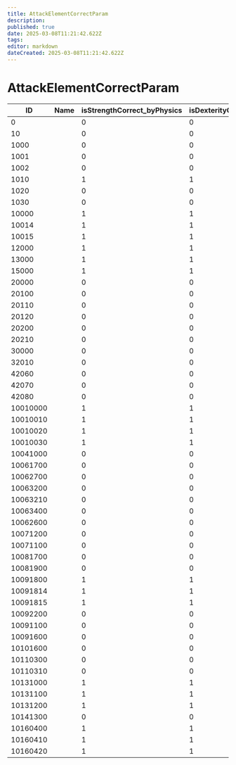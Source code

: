 ```yaml
---
title: AttackElementCorrectParam
description: 
published: true
date: 2025-03-08T11:21:42.622Z
tags: 
editor: markdown
dateCreated: 2025-03-08T11:21:42.622Z
---
```


# AttackElementCorrectParam
|ID      |Name|isStrengthCorrect_byPhysics|isDexterityCorrect_byPhysics|isMagicCorrect_byPhysics|isFaithCorrect_byPhysics|isLuckCorrect_byPhysics|isStrengthCorrect_byMagic|isDexterityCorrect_byMagic|isMagicCorrect_byMagic|isFaithCorrect_byMagic|isLuckCorrect_byMagic|isStrengthCorrect_byFire|isDexterityCorrect_byFire|isMagicCorrect_byFire|isFaithCorrect_byFire|isLuckCorrect_byFire|isStrengthCorrect_byThunder|isDexterityCorrect_byThunder|isMagicCorrect_byThunder|isFaithCorrect_byThunder|isLuckCorrect_byThunder|isStrengthCorrect_byDark|isDexterityCorrect_byDark|isMagicCorrect_byDark|isFaithCorrect_byDark|isLuckCorrect_byDark|pad1|overwriteStrengthCorrectRate_byPhysics|overwriteDexterityCorrectRate_byPhysics|overwriteMagicCorrectRate_byPhysics|overwriteFaithCorrectRate_byPhysics|overwriteLuckCorrectRate_byPhysics|overwriteStrengthCorrectRate_byMagic|overwriteDexterityCorrectRate_byMagic|overwriteMagicCorrectRate_byMagic|overwriteFaithCorrectRate_byMagic|overwriteLuckCorrectRate_byMagic|overwriteStrengthCorrectRate_byFire|overwriteDexterityCorrectRate_byFire|overwriteMagicCorrectRate_byFire|overwriteFaithCorrectRate_byFire|overwriteLuckCorrectRate_byFire|overwriteStrengthCorrectRate_byThunder|overwriteDexterityCorrectRate_byThunder|overwriteMagicCorrectRate_byThunder|overwriteFaithCorrectRate_byThunder|overwriteLuckCorrectRate_byThunder|overwriteStrengthCorrectRate_byDark|overwriteDexterityCorrectRate_byDark|overwriteMagicCorrectRate_byDark|overwriteFaithCorrectRate_byDark|overwriteLuckCorrectRate_byDark|InfluenceStrengthCorrectRate_byPhysics|InfluenceDexterityCorrectRate_byPhysics|InfluenceMagicCorrectRate_byPhysics|InfluenceFaithCorrectRate_byPhysics|InfluenceLuckCorrectRate_byPhysics|InfluenceStrengthCorrectRate_byMagic|InfluenceDexterityCorrectRate_byMagic|InfluenceMagicCorrectRate_byMagic|InfluenceFaithCorrectRate_byMagic|InfluenceLuckCorrectRate_byMagic|InfluenceStrengthCorrectRate_byFire|InfluenceDexterityCorrectRate_byFire|InfluenceMagicCorrectRate_byFire|InfluenceFaithCorrectRate_byFire|InfluenceLuckCorrectRate_byFire|InfluenceStrengthCorrectRate_byThunder|InfluenceDexterityCorrectRate_byThunder|InfluenceMagicCorrectRate_byThunder|InfluenceFaithCorrectRate_byThunder|InfluenceLuckCorrectRate_byThunder|InfluenceStrengthCorrectRate_byDark|InfluenceDexterityCorrectRate_byDark|InfluenceMagicCorrectRate_byDark|InfluenceFaithCorrectRate_byDark|InfluenceLuckCorrectRate_byDark|pad2                                                                                                                                                                |
|--------|-|-|-|-|-|-|-|-|-|-|-|-|-|-|-|-|-|-|-|-|-|-|-|-|-|-|-|--|--|--|--|--|--|--|--|--|--|--|--|--|--|--|---|---|--|--|--|--|--|--|--|--|---|---|---|---|---|---|---|---|---|---|---|---|---|---|---|---|---|---|---|---|---|---|---|---|---|--------------------------------------------------------------------------------------------------------------------------------------------------------------------|
|0       | |0|0|0|0|0|0|0|0|0|0|0|0|0|0|0|0|0|0|0|0|0|0|0|0|0|0|-1|-1|-1|-1|-1|-1|-1|-1|-1|-1|-1|-1|-1|-1|-1|-1 |-1 |-1|-1|-1|-1|-1|-1|-1|-1|100|100|100|100|100|100|100|100|100|100|100|100|100|100|100|100|100|100|100|100|100|100|100|100|100|[0&#124;0&#124;0&#124;0&#124;0&#124;0&#124;0&#124;0&#124;0&#124;0&#124;0&#124;0&#124;0&#124;0&#124;0&#124;0&#124;0&#124;0&#124;0&#124;0&#124;0&#124;0&#124;0&#124;0]|
10      | |0|0|0|0|0|0|0|0|0|0|0|0|0|0|0|1|1|0|0|0|0|0|0|0|0|0|-1|-1|-1|-1|-1|-1|-1|-1|-1|-1|-1|-1|-1|-1|-1|100|100|-1|-1|-1|-1|-1|-1|-1|-1|100|100|100|100|100|100|100|100|100|100|100|100|100|100|100|100|100|100|100|100|100|100|100|100|100|[0&#124;0&#124;0&#124;0&#124;0&#124;0&#124;0&#124;0&#124;0&#124;0&#124;0&#124;0&#124;0&#124;0&#124;0&#124;0&#124;0&#124;0&#124;0&#124;0&#124;0&#124;0&#124;0&#124;0]|
1000    | |0|0|0|0|0|0|0|0|0|0|1|1|1|0|0|0|0|0|0|0|0|0|0|0|0|0|-1|-1|-1|-1|-1|-1|-1|-1|-1|-1|-1|-1|-1|-1|-1|-1 |-1 |-1|-1|-1|-1|-1|-1|-1|-1|100|100|100|100|100|100|100|100|100|100|100|100|100|100|100|100|100|100|100|100|100|100|100|100|100|[0&#124;0&#124;0&#124;0&#124;0&#124;0&#124;0&#124;0&#124;0&#124;0&#124;0&#124;0&#124;0&#124;0&#124;0&#124;0&#124;0&#124;0&#124;0&#124;0&#124;0&#124;0&#124;0&#124;0]|
1001    | |0|0|0|0|0|0|0|0|0|0|0|0|0|0|0|0|0|1|1|0|0|0|0|0|0|0|-1|-1|-1|-1|-1|-1|-1|-1|-1|-1|-1|-1|-1|-1|-1|-1 |-1 |-1|-1|-1|-1|-1|-1|-1|-1|100|100|100|100|100|100|100|100|100|100|100|100|100|100|100|100|100|100|100|100|100|100|100|100|100|[0&#124;0&#124;0&#124;0&#124;0&#124;0&#124;0&#124;0&#124;0&#124;0&#124;0&#124;0&#124;0&#124;0&#124;0&#124;0&#124;0&#124;0&#124;0&#124;0&#124;0&#124;0&#124;0&#124;0]|
1002    | |0|0|0|1|0|0|0|0|0|0|0|0|0|0|0|0|0|0|0|0|0|0|0|0|0|0|-1|-1|-1|-1|-1|-1|-1|-1|-1|-1|-1|-1|-1|-1|-1|-1 |-1 |-1|-1|-1|-1|-1|-1|-1|-1|100|100|100|100|100|100|100|100|100|100|100|100|100|100|100|100|100|100|100|100|100|100|100|100|100|[0&#124;0&#124;0&#124;0&#124;0&#124;0&#124;0&#124;0&#124;0&#124;0&#124;0&#124;0&#124;0&#124;0&#124;0&#124;0&#124;0&#124;0&#124;0&#124;0&#124;0&#124;0&#124;0&#124;0]|
1010    | |1|1|0|0|0|0|0|0|0|0|0|0|0|0|0|0|0|0|0|0|0|0|0|0|0|0|-1|-1|-1|-1|-1|-1|-1|-1|-1|-1|-1|-1|-1|-1|-1|-1 |-1 |-1|-1|-1|-1|-1|-1|-1|-1|100|100|100|100|100|100|100|100|100|100|100|100|100|100|100|100|100|100|100|100|100|100|100|100|100|[0&#124;0&#124;0&#124;0&#124;0&#124;0&#124;0&#124;0&#124;0&#124;0&#124;0&#124;0&#124;0&#124;0&#124;0&#124;0&#124;0&#124;0&#124;0&#124;0&#124;0&#124;0&#124;0&#124;0]|
1020    | |0|0|0|0|0|0|0|0|0|0|0|0|1|1|0|0|0|0|0|0|0|0|0|0|0|0|-1|-1|-1|-1|-1|-1|-1|-1|-1|-1|-1|-1|-1|-1|-1|-1 |-1 |-1|-1|-1|-1|-1|-1|-1|-1|100|100|100|100|100|100|100|100|100|100|100|100|100|100|100|100|100|100|100|100|100|100|100|100|100|[0&#124;0&#124;0&#124;0&#124;0&#124;0&#124;0&#124;0&#124;0&#124;0&#124;0&#124;0&#124;0&#124;0&#124;0&#124;0&#124;0&#124;0&#124;0&#124;0&#124;0&#124;0&#124;0&#124;0]|
1030    | |0|0|1|1|0|0|0|0|0|0|0|0|0|0|0|0|0|0|0|0|0|0|0|0|0|0|-1|-1|-1|-1|-1|-1|-1|-1|-1|-1|-1|-1|-1|-1|-1|-1 |-1 |-1|-1|-1|-1|-1|-1|-1|-1|100|100|100|100|100|100|100|100|100|100|100|100|100|100|100|100|100|100|100|100|100|100|100|100|100|[0&#124;0&#124;0&#124;0&#124;0&#124;0&#124;0&#124;0&#124;0&#124;0&#124;0&#124;0&#124;0&#124;0&#124;0&#124;0&#124;0&#124;0&#124;0&#124;0&#124;0&#124;0&#124;0&#124;0]|
10000   | |1|1|0|0|0|0|0|1|0|0|0|0|1|1|0|0|0|0|1|0|0|0|1|1|0|0|-1|-1|-1|-1|-1|-1|-1|-1|-1|-1|-1|-1|-1|-1|-1|-1 |-1 |-1|-1|-1|-1|-1|-1|-1|-1|100|100|100|100|100|100|100|100|100|100|100|100|100|100|100|100|100|100|100|100|100|100|100|100|100|[0&#124;0&#124;0&#124;0&#124;0&#124;0&#124;0&#124;0&#124;0&#124;0&#124;0&#124;0&#124;0&#124;0&#124;0&#124;0&#124;0&#124;0&#124;0&#124;0&#124;0&#124;0&#124;0&#124;0]|
10014   | |1|1|0|1|0|0|0|1|0|0|0|0|1|1|0|0|0|0|1|0|0|0|1|1|0|0|-1|-1|-1|-1|-1|-1|-1|-1|-1|-1|-1|-1|-1|-1|-1|-1 |-1 |-1|-1|-1|-1|-1|-1|-1|-1|100|100|100|100|100|100|100|100|100|100|100|100|100|100|100|100|100|100|100|100|100|100|100|100|100|[0&#124;0&#124;0&#124;0&#124;0&#124;0&#124;0&#124;0&#124;0&#124;0&#124;0&#124;0&#124;0&#124;0&#124;0&#124;0&#124;0&#124;0&#124;0&#124;0&#124;0&#124;0&#124;0&#124;0]|
10015   | |1|1|0|0|1|0|0|1|0|0|0|0|1|1|0|0|0|0|1|0|0|0|1|1|0|0|-1|-1|-1|-1|-1|-1|-1|-1|-1|-1|-1|-1|-1|-1|-1|-1 |-1 |-1|-1|-1|-1|-1|-1|-1|-1|100|100|100|100|100|100|100|100|100|100|100|100|100|100|100|100|100|100|100|100|100|100|100|100|100|[0&#124;0&#124;0&#124;0&#124;0&#124;0&#124;0&#124;0&#124;0&#124;0&#124;0&#124;0&#124;0&#124;0&#124;0&#124;0&#124;0&#124;0&#124;0&#124;0&#124;0&#124;0&#124;0&#124;0]|
12000   | |1|1|0|1|0|0|0|1|0|0|0|0|1|1|0|0|0|0|1|0|0|0|1|1|0|0|-1|-1|-1|-1|-1|-1|-1|-1|-1|-1|-1|-1|-1|-1|-1|-1 |-1 |-1|-1|-1|-1|-1|-1|-1|-1|100|100|100|100|100|100|100|100|100|100|100|100|100|100|100|100|100|100|100|100|100|100|100|100|100|[0&#124;0&#124;0&#124;0&#124;0&#124;0&#124;0&#124;0&#124;0&#124;0&#124;0&#124;0&#124;0&#124;0&#124;0&#124;0&#124;0&#124;0&#124;0&#124;0&#124;0&#124;0&#124;0&#124;0]|
13000   | |1|1|1|0|0|0|0|1|0|0|0|0|1|1|0|0|0|0|1|0|0|0|1|1|0|0|-1|-1|-1|-1|-1|-1|-1|-1|-1|-1|-1|-1|-1|-1|-1|-1 |-1 |-1|-1|-1|-1|-1|-1|-1|-1|100|100|100|100|100|100|100|100|100|100|100|100|100|100|100|100|100|100|100|100|100|100|100|100|100|[0&#124;0&#124;0&#124;0&#124;0&#124;0&#124;0&#124;0&#124;0&#124;0&#124;0&#124;0&#124;0&#124;0&#124;0&#124;0&#124;0&#124;0&#124;0&#124;0&#124;0&#124;0&#124;0&#124;0]|
15000   | |1|1|0|1|1|0|0|1|0|0|0|0|1|1|0|0|0|0|1|0|0|0|1|1|0|0|-1|-1|-1|-1|-1|-1|-1|-1|-1|-1|-1|-1|-1|-1|-1|-1 |-1 |-1|-1|-1|-1|-1|-1|-1|-1|100|100|100|100|100|100|100|100|100|100|100|100|100|100|100|100|100|100|100|100|100|100|100|100|100|[0&#124;0&#124;0&#124;0&#124;0&#124;0&#124;0&#124;0&#124;0&#124;0&#124;0&#124;0&#124;0&#124;0&#124;0&#124;0&#124;0&#124;0&#124;0&#124;0&#124;0&#124;0&#124;0&#124;0]|
20000   | |0|0|0|0|0|0|0|1|1|1|0|0|0|0|0|0|0|0|0|0|0|0|1|1|1|0|-1|-1|-1|-1|-1|-1|-1|-1|-1|-1|-1|-1|-1|-1|-1|-1 |-1 |-1|-1|-1|-1|-1|-1|-1|-1|100|100|100|100|100|100|100|100|100|100|100|100|100|100|100|100|100|100|100|100|100|100|100|100|100|[0&#124;0&#124;0&#124;0&#124;0&#124;0&#124;0&#124;0&#124;0&#124;0&#124;0&#124;0&#124;0&#124;0&#124;0&#124;0&#124;0&#124;0&#124;0&#124;0&#124;0&#124;0&#124;0&#124;0]|
20100   | |0|0|0|0|0|0|0|1|1|1|0|0|0|0|0|0|0|0|0|0|0|0|1|1|1|0|-1|-1|-1|-1|-1|-1|-1|-1|-1|-1|-1|-1|-1|-1|-1|-1 |-1 |-1|-1|-1|-1|-1|-1|-1|-1|100|100|100|100|100|100|100|80 |80 |100|100|100|100|100|100|100|100|100|100|100|100|100|70 |70 |70 |[0&#124;0&#124;0&#124;0&#124;0&#124;0&#124;0&#124;0&#124;0&#124;0&#124;0&#124;0&#124;0&#124;0&#124;0&#124;0&#124;0&#124;0&#124;0&#124;0&#124;0&#124;0&#124;0&#124;0]|
20110   | |0|0|0|0|0|0|0|1|1|1|0|0|0|0|0|0|0|0|0|0|0|0|1|1|1|0|-1|-1|-1|-1|-1|-1|-1|-1|-1|-1|-1|-1|-1|-1|-1|-1 |-1 |-1|-1|-1|-1|-1|-1|-1|-1|100|100|100|100|100|100|100|87 |87 |100|100|100|100|100|100|100|100|100|100|100|100|100|80 |80 |80 |[0&#124;0&#124;0&#124;0&#124;0&#124;0&#124;0&#124;0&#124;0&#124;0&#124;0&#124;0&#124;0&#124;0&#124;0&#124;0&#124;0&#124;0&#124;0&#124;0&#124;0&#124;0&#124;0&#124;0]|
20120   | |0|0|0|0|0|0|0|1|1|1|0|0|0|0|0|0|0|0|0|0|0|0|1|1|1|0|-1|-1|-1|-1|-1|-1|-1|-1|-1|-1|-1|-1|-1|-1|-1|-1 |-1 |-1|-1|-1|-1|-1|-1|-1|-1|100|100|100|100|100|100|100|95 |95 |100|100|100|100|100|100|100|100|100|100|100|100|100|90 |90 |90 |[0&#124;0&#124;0&#124;0&#124;0&#124;0&#124;0&#124;0&#124;0&#124;0&#124;0&#124;0&#124;0&#124;0&#124;0&#124;0&#124;0&#124;0&#124;0&#124;0&#124;0&#124;0&#124;0&#124;0]|
20200   | |0|0|0|0|0|0|0|1|1|1|0|0|0|0|0|0|0|0|0|0|0|0|1|1|1|0|-1|-1|-1|-1|-1|-1|-1|-1|-1|-1|-1|-1|-1|-1|-1|-1 |-1 |-1|-1|-1|-1|-1|-1|-1|-1|100|100|100|100|100|100|100|110|110|100|100|100|100|100|100|100|100|100|100|100|100|100|110|110|110|[0&#124;0&#124;0&#124;0&#124;0&#124;0&#124;0&#124;0&#124;0&#124;0&#124;0&#124;0&#124;0&#124;0&#124;0&#124;0&#124;0&#124;0&#124;0&#124;0&#124;0&#124;0&#124;0&#124;0]|
20210   | |0|0|0|0|0|0|0|1|1|1|0|0|0|0|0|0|0|0|0|0|0|0|1|1|1|0|-1|-1|-1|-1|-1|-1|-1|-1|-1|-1|-1|-1|-1|-1|-1|-1 |-1 |-1|-1|-1|-1|-1|-1|-1|-1|100|100|100|100|100|100|100|120|120|100|100|100|100|100|100|100|100|100|100|100|100|100|120|120|120|[0&#124;0&#124;0&#124;0&#124;0&#124;0&#124;0&#124;0&#124;0&#124;0&#124;0&#124;0&#124;0&#124;0&#124;0&#124;0&#124;0&#124;0&#124;0&#124;0&#124;0&#124;0&#124;0&#124;0]|
30000   | |0|0|0|0|0|0|0|0|0|0|0|0|1|1|0|0|0|0|0|0|0|0|1|1|0|0|-1|-1|-1|-1|-1|-1|-1|-1|-1|-1|-1|-1|-1|-1|-1|-1 |-1 |-1|-1|-1|-1|-1|-1|-1|-1|100|100|100|100|100|100|100|100|100|100|100|85 |85 |100|100|100|100|100|100|100|100|100|85 |85 |100|[0&#124;0&#124;0&#124;0&#124;0&#124;0&#124;0&#124;0&#124;0&#124;0&#124;0&#124;0&#124;0&#124;0&#124;0&#124;0&#124;0&#124;0&#124;0&#124;0&#124;0&#124;0&#124;0&#124;0]|
32010   | |0|0|1|1|0|0|0|0|0|0|0|0|0|0|0|0|0|0|0|0|0|0|0|0|0|0|-1|-1|-1|-1|-1|-1|-1|-1|-1|-1|-1|-1|-1|-1|-1|-1 |-1 |-1|-1|-1|-1|-1|-1|-1|-1|100|100|120|120|100|100|100|100|100|100|100|100|100|100|100|100|100|100|100|100|100|100|100|100|100|[0&#124;0&#124;0&#124;0&#124;0&#124;0&#124;0&#124;0&#124;0&#124;0&#124;0&#124;0&#124;0&#124;0&#124;0&#124;0&#124;0&#124;0&#124;0&#124;0&#124;0&#124;0&#124;0&#124;0]|
42060   | |0|0|0|1|0|0|0|0|0|0|0|0|0|0|0|0|0|0|0|0|0|0|0|0|0|0|-1|-1|-1|-1|-1|-1|-1|-1|-1|-1|-1|-1|-1|-1|-1|-1 |-1 |-1|-1|-1|-1|-1|-1|-1|-1|100|100|100|100|100|100|100|100|100|100|100|100|100|100|100|100|100|100|100|100|100|100|100|100|100|[0&#124;0&#124;0&#124;0&#124;0&#124;0&#124;0&#124;0&#124;0&#124;0&#124;0&#124;0&#124;0&#124;0&#124;0&#124;0&#124;0&#124;0&#124;0&#124;0&#124;0&#124;0&#124;0&#124;0]|
42070   | |0|0|0|1|0|0|0|0|0|0|0|0|0|0|0|0|0|0|0|0|0|0|0|0|0|0|-1|-1|-1|-1|-1|-1|-1|-1|-1|-1|-1|-1|-1|-1|-1|-1 |-1 |-1|-1|-1|-1|-1|-1|-1|-1|100|100|100|100|100|100|100|100|100|100|100|100|100|100|100|100|100|100|100|100|100|100|100|100|100|[0&#124;0&#124;0&#124;0&#124;0&#124;0&#124;0&#124;0&#124;0&#124;0&#124;0&#124;0&#124;0&#124;0&#124;0&#124;0&#124;0&#124;0&#124;0&#124;0&#124;0&#124;0&#124;0&#124;0]|
42080   | |0|0|0|1|0|0|0|0|0|0|0|0|0|0|0|0|0|0|0|0|0|0|0|0|0|0|-1|-1|-1|-1|-1|-1|-1|-1|-1|-1|-1|-1|-1|-1|-1|-1 |-1 |-1|-1|-1|-1|-1|-1|-1|-1|100|100|100|100|100|100|100|100|100|100|100|100|100|100|100|100|100|100|100|100|100|100|100|100|100|[0&#124;0&#124;0&#124;0&#124;0&#124;0&#124;0&#124;0&#124;0&#124;0&#124;0&#124;0&#124;0&#124;0&#124;0&#124;0&#124;0&#124;0&#124;0&#124;0&#124;0&#124;0&#124;0&#124;0]|
10010000| |1|1|0|0|0|0|0|1|0|0|0|0|1|1|0|0|0|0|1|0|0|0|1|1|0|0|-1|-1|-1|-1|-1|-1|-1|-1|-1|-1|-1|-1|-1|-1|-1|-1 |-1 |-1|-1|-1|-1|-1|-1|-1|-1|100|100|100|100|100|100|100|100|100|100|100|100|100|100|100|100|100|100|100|100|100|100|100|100|100|[0&#124;0&#124;0&#124;0&#124;0&#124;0&#124;0&#124;0&#124;0&#124;0&#124;0&#124;0&#124;0&#124;0&#124;0&#124;0&#124;0&#124;0&#124;0&#124;0&#124;0&#124;0&#124;0&#124;0]|
10010010| |1|1|0|0|0|0|0|1|0|0|0|0|1|1|0|0|0|0|1|0|0|0|1|1|0|0|-1|-1|-1|-1|-1|-1|-1|-1|-1|-1|-1|-1|-1|-1|-1|-1 |-1 |-1|-1|-1|-1|-1|-1|-1|-1|100|100|100|100|100|100|100|100|100|100|100|100|100|100|100|100|100|100|100|100|100|100|100|100|100|[0&#124;0&#124;0&#124;0&#124;0&#124;0&#124;0&#124;0&#124;0&#124;0&#124;0&#124;0&#124;0&#124;0&#124;0&#124;0&#124;0&#124;0&#124;0&#124;0&#124;0&#124;0&#124;0&#124;0]|
10010020| |1|1|0|0|0|0|0|1|0|0|0|0|1|1|0|0|0|0|1|0|0|0|1|1|0|0|-1|-1|-1|-1|-1|-1|-1|-1|-1|-1|-1|-1|-1|-1|-1|-1 |-1 |-1|-1|-1|-1|-1|-1|-1|-1|100|100|100|100|100|100|100|100|100|100|100|100|100|100|100|100|100|100|100|100|100|100|100|100|100|[0&#124;0&#124;0&#124;0&#124;0&#124;0&#124;0&#124;0&#124;0&#124;0&#124;0&#124;0&#124;0&#124;0&#124;0&#124;0&#124;0&#124;0&#124;0&#124;0&#124;0&#124;0&#124;0&#124;0]|
10010030| |1|1|0|0|0|0|0|1|1|0|0|0|1|1|0|0|0|1|1|0|0|0|1|1|0|0|-1|-1|-1|-1|-1|-1|-1|-1|-1|-1|-1|-1|-1|-1|-1|-1 |-1 |-1|-1|-1|-1|-1|-1|-1|-1|100|100|100|100|100|100|100|100|100|100|100|100|100|100|100|100|100|100|100|100|100|100|100|100|100|[0&#124;0&#124;0&#124;0&#124;0&#124;0&#124;0&#124;0&#124;0&#124;0&#124;0&#124;0&#124;0&#124;0&#124;0&#124;0&#124;0&#124;0&#124;0&#124;0&#124;0&#124;0&#124;0&#124;0]|
10041000| |0|0|0|0|0|1|1|1|0|0|0|0|0|0|0|0|0|0|0|0|0|0|0|0|0|0|-1|-1|-1|-1|-1|-1|-1|-1|-1|-1|-1|-1|-1|-1|-1|-1 |-1 |-1|-1|-1|-1|-1|-1|-1|-1|100|100|100|100|100|100|100|100|100|100|100|100|100|100|100|100|100|100|100|100|100|100|100|100|100|[0&#124;0&#124;0&#124;0&#124;0&#124;0&#124;0&#124;0&#124;0&#124;0&#124;0&#124;0&#124;0&#124;0&#124;0&#124;0&#124;0&#124;0&#124;0&#124;0&#124;0&#124;0&#124;0&#124;0]|
10061700| |0|0|0|0|0|1|1|1|0|0|0|0|0|0|0|0|0|0|0|0|0|0|0|0|0|0|-1|-1|-1|-1|-1|-1|-1|-1|-1|-1|-1|-1|-1|-1|-1|-1 |-1 |-1|-1|-1|-1|-1|-1|-1|-1|100|100|100|100|100|100|100|100|100|100|100|100|100|100|100|100|100|100|100|100|100|100|100|100|100|[0&#124;0&#124;0&#124;0&#124;0&#124;0&#124;0&#124;0&#124;0&#124;0&#124;0&#124;0&#124;0&#124;0&#124;0&#124;0&#124;0&#124;0&#124;0&#124;0&#124;0&#124;0&#124;0&#124;0]|
10062700| |0|0|0|0|0|0|0|0|0|0|1|1|1|1|0|0|0|0|0|0|0|0|0|0|0|0|-1|-1|-1|-1|-1|-1|-1|-1|-1|-1|-1|-1|-1|-1|-1|-1 |-1 |-1|-1|-1|-1|-1|-1|-1|-1|100|100|100|100|100|100|100|100|100|100|100|100|100|100|100|100|100|100|100|100|100|100|100|100|100|[0&#124;0&#124;0&#124;0&#124;0&#124;0&#124;0&#124;0&#124;0&#124;0&#124;0&#124;0&#124;0&#124;0&#124;0&#124;0&#124;0&#124;0&#124;0&#124;0&#124;0&#124;0&#124;0&#124;0]|
10063200| |0|0|0|0|0|1|1|1|0|0|0|0|0|0|0|0|0|0|0|0|0|0|0|0|0|0|-1|-1|-1|-1|-1|-1|-1|-1|-1|-1|-1|-1|-1|-1|-1|-1 |-1 |-1|-1|-1|-1|-1|-1|-1|-1|100|100|100|100|100|100|100|100|100|100|100|100|100|100|100|100|100|100|100|100|100|100|100|100|100|[0&#124;0&#124;0&#124;0&#124;0&#124;0&#124;0&#124;0&#124;0&#124;0&#124;0&#124;0&#124;0&#124;0&#124;0&#124;0&#124;0&#124;0&#124;0&#124;0&#124;0&#124;0&#124;0&#124;0]|
10063210| |0|0|0|0|0|1|1|1|0|0|0|0|0|0|0|0|0|0|0|0|0|0|0|0|0|0|-1|-1|-1|-1|-1|-1|-1|-1|-1|-1|-1|-1|-1|-1|-1|-1 |-1 |-1|-1|-1|-1|-1|-1|-1|-1|100|100|100|100|100|100|100|100|100|100|100|100|100|100|100|100|100|100|100|100|100|100|100|100|100|[0&#124;0&#124;0&#124;0&#124;0&#124;0&#124;0&#124;0&#124;0&#124;0&#124;0&#124;0&#124;0&#124;0&#124;0&#124;0&#124;0&#124;0&#124;0&#124;0&#124;0&#124;0&#124;0&#124;0]|
10063400| |0|0|0|0|0|0|0|0|0|0|1|1|0|0|0|0|0|0|0|0|0|0|0|0|0|0|-1|-1|-1|-1|-1|-1|-1|-1|-1|-1|-1|-1|-1|-1|-1|-1 |-1 |-1|-1|-1|-1|-1|-1|-1|-1|100|100|100|100|100|100|100|100|100|100|100|100|100|100|100|100|100|100|100|100|100|100|100|100|100|[0&#124;0&#124;0&#124;0&#124;0&#124;0&#124;0&#124;0&#124;0&#124;0&#124;0&#124;0&#124;0&#124;0&#124;0&#124;0&#124;0&#124;0&#124;0&#124;0&#124;0&#124;0&#124;0&#124;0]|
10062600| |0|0|0|0|0|0|0|0|0|0|1|1|1|1|0|0|0|0|0|0|0|0|0|0|0|0|-1|-1|-1|-1|-1|-1|-1|-1|-1|-1|-1|-1|-1|-1|-1|-1 |-1 |-1|-1|-1|-1|-1|-1|-1|-1|100|100|100|100|100|100|100|100|100|100|100|100|100|100|100|100|100|100|100|100|100|100|100|100|100|[0&#124;0&#124;0&#124;0&#124;0&#124;0&#124;0&#124;0&#124;0&#124;0&#124;0&#124;0&#124;0&#124;0&#124;0&#124;0&#124;0&#124;0&#124;0&#124;0&#124;0&#124;0&#124;0&#124;0]|
10071200| |0|0|0|0|0|0|0|0|0|0|1|1|1|1|0|0|0|0|0|0|0|0|0|0|0|0|-1|-1|-1|-1|-1|-1|-1|-1|-1|-1|-1|-1|-1|-1|-1|-1 |-1 |-1|-1|-1|-1|-1|-1|-1|-1|100|100|100|100|100|100|100|100|100|100|100|100|100|100|100|100|100|100|100|100|100|100|100|100|100|[0&#124;0&#124;0&#124;0&#124;0&#124;0&#124;0&#124;0&#124;0&#124;0&#124;0&#124;0&#124;0&#124;0&#124;0&#124;0&#124;0&#124;0&#124;0&#124;0&#124;0&#124;0&#124;0&#124;0]|
10071100| |0|0|0|0|0|0|0|0|0|0|0|0|0|0|0|1|1|0|1|0|0|0|0|0|0|0|-1|-1|-1|-1|-1|-1|-1|-1|-1|-1|-1|-1|-1|-1|-1|-1 |-1 |-1|-1|-1|-1|-1|-1|-1|-1|100|100|100|100|100|100|100|100|100|100|100|100|100|100|100|100|100|100|100|100|100|100|100|100|100|[0&#124;0&#124;0&#124;0&#124;0&#124;0&#124;0&#124;0&#124;0&#124;0&#124;0&#124;0&#124;0&#124;0&#124;0&#124;0&#124;0&#124;0&#124;0&#124;0&#124;0&#124;0&#124;0&#124;0]|
10081700| |0|0|0|0|0|0|0|0|0|0|1|1|1|1|0|0|0|0|0|0|0|0|0|0|0|0|-1|-1|-1|-1|-1|-1|-1|-1|-1|-1|-1|-1|-1|-1|-1|-1 |-1 |-1|-1|-1|-1|-1|-1|-1|-1|100|100|100|100|100|100|100|100|100|100|100|100|100|100|100|100|100|100|100|100|100|100|100|100|100|[0&#124;0&#124;0&#124;0&#124;0&#124;0&#124;0&#124;0&#124;0&#124;0&#124;0&#124;0&#124;0&#124;0&#124;0&#124;0&#124;0&#124;0&#124;0&#124;0&#124;0&#124;0&#124;0&#124;0]|
10081900| |0|0|0|0|0|0|0|0|0|0|1|1|1|1|0|0|0|0|0|0|0|0|0|0|0|0|-1|-1|-1|-1|-1|-1|-1|-1|-1|-1|-1|-1|-1|-1|-1|-1 |-1 |-1|-1|-1|-1|-1|-1|-1|-1|100|100|100|100|100|100|100|100|100|100|100|100|100|100|100|100|100|100|100|100|100|100|100|100|100|[0&#124;0&#124;0&#124;0&#124;0&#124;0&#124;0&#124;0&#124;0&#124;0&#124;0&#124;0&#124;0&#124;0&#124;0&#124;0&#124;0&#124;0&#124;0&#124;0&#124;0&#124;0&#124;0&#124;0]|
10091800| |1|1|0|1|0|0|0|1|0|0|0|0|1|1|0|0|0|0|1|0|0|0|1|1|0|0|-1|-1|-1|-1|-1|-1|-1|-1|-1|-1|-1|-1|-1|-1|-1|-1 |-1 |-1|-1|-1|-1|-1|-1|-1|-1|100|100|100|100|100|100|100|100|100|100|100|100|100|100|100|100|100|100|100|100|100|100|100|100|100|[0&#124;0&#124;0&#124;0&#124;0&#124;0&#124;0&#124;0&#124;0&#124;0&#124;0&#124;0&#124;0&#124;0&#124;0&#124;0&#124;0&#124;0&#124;0&#124;0&#124;0&#124;0&#124;0&#124;0]|
10091814| |1|1|0|1|0|0|0|1|0|0|0|0|1|1|0|0|0|0|1|0|0|0|1|1|0|0|-1|-1|-1|-1|-1|-1|-1|-1|-1|-1|-1|-1|-1|-1|-1|-1 |-1 |-1|-1|-1|-1|-1|-1|-1|-1|100|100|100|100|100|100|100|100|100|100|100|100|100|100|100|100|100|100|100|100|100|100|100|100|100|[0&#124;0&#124;0&#124;0&#124;0&#124;0&#124;0&#124;0&#124;0&#124;0&#124;0&#124;0&#124;0&#124;0&#124;0&#124;0&#124;0&#124;0&#124;0&#124;0&#124;0&#124;0&#124;0&#124;0]|
10091815| |1|1|0|1|1|0|0|1|0|0|0|0|1|1|0|0|0|0|1|0|0|0|1|1|0|0|-1|-1|-1|-1|-1|-1|-1|-1|-1|-1|-1|-1|-1|-1|-1|-1 |-1 |-1|-1|-1|-1|-1|-1|-1|-1|100|100|100|100|100|100|100|100|100|100|100|100|100|100|100|100|100|100|100|100|100|100|100|100|100|[0&#124;0&#124;0&#124;0&#124;0&#124;0&#124;0&#124;0&#124;0&#124;0&#124;0&#124;0&#124;0&#124;0&#124;0&#124;0&#124;0&#124;0&#124;0&#124;0&#124;0&#124;0&#124;0&#124;0]|
10092200| |0|0|0|0|0|0|0|0|0|0|0|0|0|0|0|1|1|0|1|0|0|0|0|0|0|0|-1|-1|-1|-1|-1|-1|-1|-1|-1|-1|-1|-1|-1|-1|-1|-1 |-1 |-1|-1|-1|-1|-1|-1|-1|-1|100|100|100|100|100|100|100|100|100|100|100|100|100|100|100|100|100|100|400|100|100|100|100|100|100|[0&#124;0&#124;0&#124;0&#124;0&#124;0&#124;0&#124;0&#124;0&#124;0&#124;0&#124;0&#124;0&#124;0&#124;0&#124;0&#124;0&#124;0&#124;0&#124;0&#124;0&#124;0&#124;0&#124;0]|
10091100| |0|0|0|0|0|0|0|0|0|0|1|1|1|1|0|0|0|0|0|0|0|0|0|0|0|0|-1|-1|-1|-1|-1|-1|-1|-1|-1|-1|-1|-1|-1|-1|-1|-1 |-1 |-1|-1|-1|-1|-1|-1|-1|-1|100|100|100|100|100|100|100|100|100|100|100|100|100|100|100|100|100|100|100|100|100|100|100|100|100|[0&#124;0&#124;0&#124;0&#124;0&#124;0&#124;0&#124;0&#124;0&#124;0&#124;0&#124;0&#124;0&#124;0&#124;0&#124;0&#124;0&#124;0&#124;0&#124;0&#124;0&#124;0&#124;0&#124;0]|
10091600| |0|0|0|0|0|0|0|0|0|0|0|0|0|0|0|1|1|0|1|0|0|0|0|0|0|0|-1|-1|-1|-1|-1|-1|-1|-1|-1|-1|-1|-1|-1|-1|-1|-1 |-1 |-1|-1|-1|-1|-1|-1|-1|-1|100|100|100|100|100|100|100|100|100|100|100|100|100|100|100|100|100|100|400|100|100|100|100|100|100|[0&#124;0&#124;0&#124;0&#124;0&#124;0&#124;0&#124;0&#124;0&#124;0&#124;0&#124;0&#124;0&#124;0&#124;0&#124;0&#124;0&#124;0&#124;0&#124;0&#124;0&#124;0&#124;0&#124;0]|
10101600| |0|0|0|0|0|0|0|0|0|0|1|1|1|1|0|0|0|0|0|0|0|0|0|0|0|0|-1|-1|-1|-1|-1|-1|-1|-1|-1|-1|-1|-1|-1|-1|-1|-1 |-1 |-1|-1|-1|-1|-1|-1|-1|-1|100|100|100|100|100|100|100|100|100|100|100|100|100|100|100|100|100|100|100|100|100|100|100|100|100|[0&#124;0&#124;0&#124;0&#124;0&#124;0&#124;0&#124;0&#124;0&#124;0&#124;0&#124;0&#124;0&#124;0&#124;0&#124;0&#124;0&#124;0&#124;0&#124;0&#124;0&#124;0&#124;0&#124;0]|
10110300| |0|0|0|0|0|0|0|0|0|0|1|1|1|1|0|0|0|0|0|0|0|0|0|0|0|0|-1|-1|-1|-1|-1|-1|-1|-1|-1|-1|-1|-1|-1|-1|-1|-1 |-1 |-1|-1|-1|-1|-1|-1|-1|-1|100|100|100|100|100|100|100|100|100|100|100|100|100|100|100|100|100|100|100|100|100|100|100|100|100|[0&#124;0&#124;0&#124;0&#124;0&#124;0&#124;0&#124;0&#124;0&#124;0&#124;0&#124;0&#124;0&#124;0&#124;0&#124;0&#124;0&#124;0&#124;0&#124;0&#124;0&#124;0&#124;0&#124;0]|
10110310| |0|0|0|0|0|0|0|0|0|0|1|1|1|1|0|0|0|0|0|0|0|0|0|0|0|0|-1|-1|-1|-1|-1|-1|-1|-1|-1|-1|-1|-1|-1|-1|-1|-1 |-1 |-1|-1|-1|-1|-1|-1|-1|-1|100|100|100|100|100|100|100|100|100|100|100|100|100|100|100|100|100|100|100|100|100|100|100|100|100|[0&#124;0&#124;0&#124;0&#124;0&#124;0&#124;0&#124;0&#124;0&#124;0&#124;0&#124;0&#124;0&#124;0&#124;0&#124;0&#124;0&#124;0&#124;0&#124;0&#124;0&#124;0&#124;0&#124;0]|
10131000| |1|1|0|0|0|0|0|1|0|1|0|0|1|1|0|0|0|0|1|0|0|0|1|1|1|0|-1|-1|-1|-1|-1|-1|-1|-1|-1|-1|-1|-1|-1|-1|-1|-1 |-1 |-1|-1|-1|-1|-1|-1|-1|-1|100|100|100|100|100|100|100|100|100|100|100|100|100|100|100|100|100|100|100|100|100|100|100|100|100|[0&#124;0&#124;0&#124;0&#124;0&#124;0&#124;0&#124;0&#124;0&#124;0&#124;0&#124;0&#124;0&#124;0&#124;0&#124;0&#124;0&#124;0&#124;0&#124;0&#124;0&#124;0&#124;0&#124;0]|
10131100| |1|1|0|0|0|0|0|0|1|0|0|0|1|1|0|0|0|0|1|0|0|0|1|1|0|0|-1|-1|-1|-1|-1|-1|-1|-1|-1|-1|-1|-1|-1|-1|-1|-1 |-1 |-1|-1|-1|-1|-1|-1|-1|-1|100|100|100|100|100|100|100|100|100|100|100|100|100|100|100|100|100|100|100|100|100|100|100|100|100|[0&#124;0&#124;0&#124;0&#124;0&#124;0&#124;0&#124;0&#124;0&#124;0&#124;0&#124;0&#124;0&#124;0&#124;0&#124;0&#124;0&#124;0&#124;0&#124;0&#124;0&#124;0&#124;0&#124;0]|
10131200| |1|1|0|0|0|0|0|0|1|0|0|0|1|1|0|0|0|0|1|0|0|0|1|1|0|0|-1|-1|-1|-1|-1|-1|-1|-1|-1|-1|-1|-1|-1|-1|-1|-1 |-1 |-1|-1|-1|-1|-1|-1|-1|-1|100|100|100|100|100|100|100|100|100|100|100|100|100|100|100|100|100|100|100|100|100|100|100|100|100|[0&#124;0&#124;0&#124;0&#124;0&#124;0&#124;0&#124;0&#124;0&#124;0&#124;0&#124;0&#124;0&#124;0&#124;0&#124;0&#124;0&#124;0&#124;0&#124;0&#124;0&#124;0&#124;0&#124;0]|
10141300| |0|0|0|0|0|0|0|0|0|0|0|0|0|0|0|0|0|0|0|0|0|0|0|0|0|0|-1|-1|-1|-1|-1|-1|-1|-1|-1|-1|-1|-1|-1|-1|-1|-1 |-1 |-1|-1|-1|-1|-1|-1|-1|-1|100|100|100|100|100|100|100|100|100|100|100|100|100|100|100|100|100|100|100|100|100|100|100|100|100|[0&#124;0&#124;0&#124;0&#124;0&#124;0&#124;0&#124;0&#124;0&#124;0&#124;0&#124;0&#124;0&#124;0&#124;0&#124;0&#124;0&#124;0&#124;0&#124;0&#124;0&#124;0&#124;0&#124;0]|
10160400| |1|1|0|0|0|1|1|1|0|0|0|0|0|0|0|0|0|0|0|0|0|0|0|0|0|0|-1|-1|-1|-1|-1|-1|-1|-1|-1|-1|-1|-1|-1|-1|-1|-1 |-1 |-1|-1|-1|-1|-1|-1|-1|-1|100|100|100|100|100|100|100|100|100|100|100|100|100|100|100|100|100|100|100|100|100|100|100|100|100|[0&#124;0&#124;0&#124;0&#124;0&#124;0&#124;0&#124;0&#124;0&#124;0&#124;0&#124;0&#124;0&#124;0&#124;0&#124;0&#124;0&#124;0&#124;0&#124;0&#124;0&#124;0&#124;0&#124;0]|
10160410| |1|1|0|0|0|0|0|0|0|0|1|1|1|1|0|0|0|0|0|0|0|0|0|0|0|0|-1|-1|-1|-1|-1|-1|-1|-1|-1|-1|-1|-1|-1|-1|-1|-1 |-1 |-1|-1|-1|-1|-1|-1|-1|-1|100|100|100|100|100|100|100|100|100|100|100|100|100|100|100|100|100|100|100|100|100|100|100|100|100|[0&#124;0&#124;0&#124;0&#124;0&#124;0&#124;0&#124;0&#124;0&#124;0&#124;0&#124;0&#124;0&#124;0&#124;0&#124;0&#124;0&#124;0&#124;0&#124;0&#124;0&#124;0&#124;0&#124;0]|
10160420| |1|1|0|0|0|1|1|1|0|0|1|1|1|1|0|0|0|0|0|0|0|0|0|0|0|0|-1|-1|-1|-1|-1|-1|-1|-1|-1|-1|-1|-1|-1|-1|-1|-1 |-1 |-1|-1|-1|-1|-1|-1|-1|-1|100|100|100|100|100|100|100|100|100|100|100|100|100|100|100|100|100|100|100|100|100|100|100|100|100|[0&#124;0&#124;0&#124;0&#124;0&#124;0&#124;0&#124;0&#124;0&#124;0&#124;0&#124;0&#124;0&#124;0&#124;0&#124;0&#124;0&#124;0&#124;0&#124;0&#124;0&#124;0&#124;0&#124;0]|
